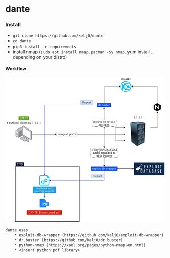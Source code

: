 # dante

### Install
* `git clone https://github.com/kelj0/dante`
* `cd dante`
* `pip3 install -r requirements`
* install nmap (`sudo apt install nmap`, `pacman -Sy nmap`, yum install ... depending on your distro)

#### Workflow
![alt text](res/dante_workflow.png)


```
dante uses
    * exploit-db-wrapper (https://github.com/kelj0/exploit-db-wrapper)
    * dr.buster (https://github.com/kelj0/dr.buster)
    * python-nmap (https://xael.org/pages/python-nmap-en.html)
    * <insert python pdf library>
```

